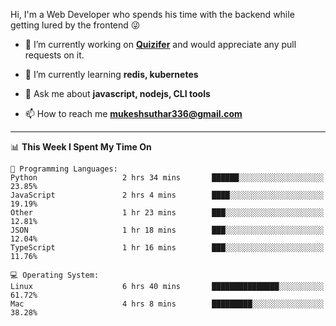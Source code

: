 Hi, I'm a Web Developer who spends his time with the backend while getting lured by the frontend 😜

- 🔭 I’m currently working on **[Quizifer](https://github.com/SutharMukesh/Quizifer/)** and would appreciate any pull requests on it.

- 🌱 I’m currently learning **redis, kubernetes**

- 💬 Ask me about **javascript, nodejs, CLI tools**

- 📫 How to reach me **mukeshsuthar336@gmail.com**

---
<!--START_SECTION:waka-->
📊 **This Week I Spent My Time On** 

```text
💬 Programming Languages: 
Python                   2 hrs 34 mins       ██████░░░░░░░░░░░░░░░░░░░   23.85% 
JavaScript               2 hrs 4 mins        ████░░░░░░░░░░░░░░░░░░░░░   19.19% 
Other                    1 hr 23 mins        ███░░░░░░░░░░░░░░░░░░░░░░   12.81% 
JSON                     1 hr 18 mins        ███░░░░░░░░░░░░░░░░░░░░░░   12.04% 
TypeScript               1 hr 16 mins        ███░░░░░░░░░░░░░░░░░░░░░░   11.76%

💻 Operating System: 
Linux                    6 hrs 40 mins       ███████████████░░░░░░░░░░   61.72% 
Mac                      4 hrs 8 mins        █████████░░░░░░░░░░░░░░░░   38.28%

```


<!--END_SECTION:waka-->
